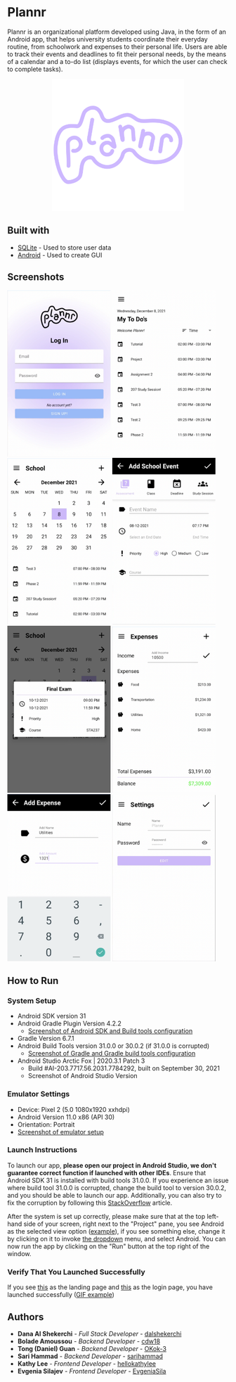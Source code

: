 # Plannr
Plannr is an organizational platform developed using Java, in the form of an Android app, that helps university students coordinate their everyday routine, from schoolwork and expenses to their personal life. Users are able to track their events and deadlines to fit their personal needs, by the means of a calendar and a to-do list (displays events, for which the user can check to complete tasks).

<p align="center">
  <img src="https://github.com/dalshekerchi/plannr/blob/main/screenshots/plannr_blob_lavender.png" alt="Plannr" width="300">
</p>

## Built with
* [SQLite](https://www.sqlite.org/index.html) - Used to store user data
* [Android](https://developer.android.com/studio) - Used to create GUI

## Screenshots
<p float="left">
  <img src="https://github.com/dalshekerchi/plannr/blob/main/screenshots/plannr_screenshot_login.png" alt="Log In" width="235">
  <img src="https://github.com/dalshekerchi/plannr/blob/main/screenshots/plannr_screenshot_main.png" alt="Main View" width="235">
  <img src="https://github.com/dalshekerchi/plannr/blob/main/screenshots/plannr_screenshot_school.png" alt="School View" width="235">
  <img src="https://github.com/dalshekerchi/plannr/blob/main/screenshots/plannr_screenshot_add_event.png" alt="Add Event" width="235">
  <img src="https://github.com/dalshekerchi/plannr/blob/main/screenshots/plannr_screenshot_view_event.png" alt="View Event" width="235">
  <img src="https://github.com/dalshekerchi/plannr/blob/main/screenshots/plannr_screenshot_expenses.png" alt="Expenses View" width="235">
  <img src="https://github.com/dalshekerchi/plannr/blob/main/screenshots/plannr_screenshot_add_expenses.png" alt="Add Expense" width="235">
  <img src="https://github.com/dalshekerchi/plannr/blob/main/screenshots/plannr_screenshot_settings.png" alt="Settings View" width="235">
</p>

## How to Run
### System Setup
* Android SDK version 31
* Android Gradle Plugin Version 4.2.2
    * [Screenshot of Android SDK and Build tools configuration](https://imgur.com/a/4nw7WpB)
* Gradle Version 6.7.1
* Android Build Tools version 31.0.0 or 30.0.2 (if 31.0.0 is corrupted)
    * [Screenshot of Gradle and Gradle build tools configuration](https://imgur.com/a/4nw7WpB)
* Android Studio Arctic Fox | 2020.3.1 Patch 3
    * Build #AI-203.7717.56.2031.7784292, built on September 30, 2021
    * Screenshot of Android Studio Version

### Emulator Settings
* Device: Pixel 2 (5.0 1080x1920 xxhdpi)
* Android Version 11.0 x86 (API 30)
* Orientation: Portrait
* [Screenshot of emulator setup](https://imgur.com/a/quhXdCV)

### Launch Instructions
To launch our app, **please open our project in Android Studio, we don't guarantee correct function if launched with
other IDEs**. Ensure that Android SDK 31 is installed with build tools
31.0.0. If you experience an issue where build tool 31.0.0 is corrupted, change the build tool to version 30.0.2, and you
should be able to launch our app. Additionally, you can also try to fix the corruption by following
this [StackOverflow](https://stackoverflow.com/questions/68387270/android-studio-error-installed-build-tools-revision-31-0-0-is-corrupted)
article.

After the system is set up correctly, please make sure that at the top left-hand side of your screen, right next to
the "Project" pane, you see Android as the selected view option ([example](https://imgur.com/PsrbryV)), if you see something
else, change it by clicking on it to invoke [the dropdown](https://imgur.com/a/WAPXVC8) menu, and select Android. You
can now run the app by clicking on the "Run" button at the top right of the window.

### Verify That You Launched Successfully
If you see [this](https://imgur.com/a/uoIiAwn) as the landing page and [this](https://imgur.com/a/pJIsR33) as the login
page, you have launched successfully ([GIF example](https://imgur.com/a/XUPTtWK))

## Authors
* **Dana Al Shekerchi** - *Full Stack Developer* - [dalshekerchi](https://github.com/dalshekerchi)
* **Bolade Amoussou** - *Backend Developer* - [cdw18](https://github.com/cdw18)
* **Tong (Daniel) Guan** - *Backend Developer* - [OKok-3](https://github.com/OKok-3)
* **Sari Hammad** - *Backend Developer* - [sarihammad](https://github.com/sarihammad)
* **Kathy Lee** - *Frontend Developer* - [hellokathylee](https://github.com/hellokathylee)
* **Evgenia Silajev** - *Frontend Developer* - [EvgeniaSila](https://github.com/EvgeniaSila)
